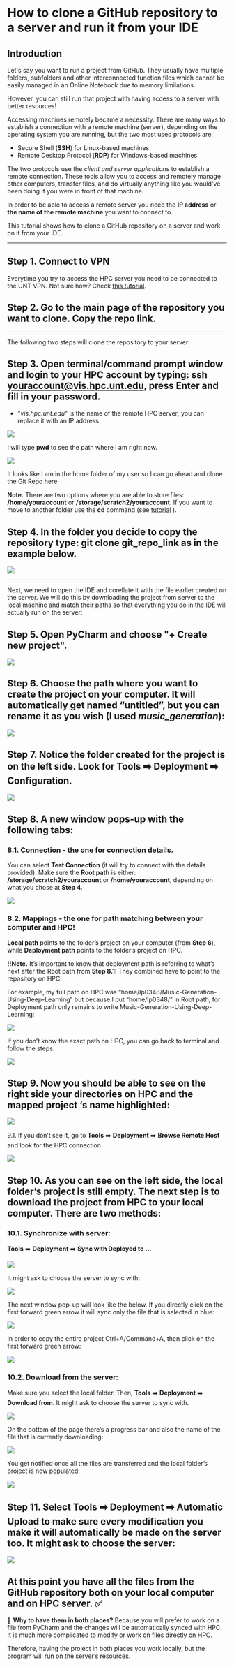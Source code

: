 # How to clone a GitHub repository to a server and run it from your IDE

## Introduction

Let's say you want to run a project from GitHub. They usually have multiple folders, subfolders and other interconnected function files which cannot be easily managed in an Online Notebook due to memory limilations. 

However, you can still run that project with having access to a server with better resources! 

Accessing machines remotely became a necessity. There are many ways to establish a connection with a remote machine (server), depending on the operating system you are running, but the two most used protocols are:
  - Secure Shell (**SSH**) for Linux-based machines
  - Remote Desktop Protocol (**RDP**) for Windows-based machines
  
The two protocols use the _client and server applications_ to establish a remote connection. These tools allow you to access and remotely manage other computers, transfer files, and do virtually anything like you would've been doing if you were in front of that machine.

In order to be able to access a remote server you need the **IP address** or **the name of the remote machine** you want to connect to.

This tutorial shows how to clone a GitHub repository on a server and work on it from your IDE.  

-------------------------------

## **Step 1.** Connect to VPN 
Everytime you try to access the HPC server you need to be connected to the UNT VPN. Not sure how? Check [this tutorial](https://itservices.cas.unt.edu/services/accounts-servers/articles/cisco-anyconnect-mobility-client-vpn).

## **Step 2.** Go to the main page of the repository you want to clone. Copy the repo link. 

-------------------

The following two steps will clone the repository to your server:

## **Step 3.** Open terminal/command prompt window and login to your HPC account by typing: **ssh youraccount@vis.hpc.unt.edu**, press Enter and fill in your password.

- "_vis.hpc.unt.edu_" is the name of the remote HPC server; you can replace it with an IP address. 

![](https://github.com/laviniaflorentina/Tutorials/blob/master/images/clone1.png)

I will type **pwd** to see the path where I am right now.

![](https://github.com/laviniaflorentina/Tutorials/blob/master/images/clone2.png)

It looks like I am in the home folder of my user so I can go ahead and clone the Git Repo here. 

**Note.** There are two options where you are able to store files: **/home/youraccount** or **/storage/scratch2/youraccount**. If you want to move to another folder use the **cd** command (see [tutorial](https://www.geeksforgeeks.org/cd-command-in-linux-with-examples/) ).

## **Step 4.** In the folder you decide to copy the repository type: **git clone git_repo_link** as in the example below.

![](https://github.com/laviniaflorentina/Tutorials/blob/master/images/clone3.png)

-------------------

Next, we need to open the IDE and corellate it with the file earlier created on the server. We will do this by downloading the project from server to the local machine and match their paths so that everything you do in the IDE will actually run on the server: 


## **Step 5.** Open PyCharm and choose "**+ Create new project**".

![](https://github.com/laviniaflorentina/Tutorials/blob/master/images/clone4.png)

## **Step 6.** Choose the path where you want to create the project on your computer. It will automatically get named “untitled”, but you can rename it as you wish (I used _music_generation_):

![](https://github.com/laviniaflorentina/Tutorials/blob/master/images/clone5.png)

## **Step 7.** Notice the folder created for the project is on the left side. Look for **Tools** :arrow_right: **Deployment** :arrow_right: **Configuration**.

![](https://github.com/laviniaflorentina/Tutorials/blob/master/images/clone6.png)

## **Step 8.** A new window pops-up with the following tabs:

### 8.1. **Connection** - the one for connection details. 
You can select **Test Connection** (it will try to connect with the details provided). Make sure the **Root path** is either: **/storage/scratch2/youraccount** or **/home/youraccount**, depending on what you chose at **Step 4**.

![](https://github.com/laviniaflorentina/Tutorials/blob/master/images/clone7.png)

### 8.2. **Mappings** - the one for path matching between your computer and HPC! 
**Local path** points to the folder’s project on your computer (from **Step 6**), while **Deployment path** points to the folder’s project on HPC.

**:bangbang:Note.** It’s important to know that deployment path is referring to what’s next after the Root path from **Step 8.1**! They combined have to point to the repository on HPC! 

For example, my full path on HPC was “home/lp0348/Music-Generation-Using-Deep-Learning” but because I put “home/lp0348/” in Root path, for Deployment path only remains to write Music-Generation-Using-Deep-Learning:

![](https://github.com/laviniaflorentina/Tutorials/blob/master/images/clone8.png)

If you don’t know the exact path on HPC, you can go back to terminal and follow the steps:

![](https://github.com/laviniaflorentina/Tutorials/blob/master/images/clone9.png)

## **Step 9.** Now you should be able to see on the right side your directories on HPC and the mapped project ‘s name highlighted:

![](https://github.com/laviniaflorentina/Tutorials/blob/master/images/clone10.png)

9.1. If you don’t see it, go to **Tools** :arrow_right: **Deployment** :arrow_right: **Browse Remote Host** and look for the HPC connection.

![](https://github.com/laviniaflorentina/Tutorials/blob/master/images/clone11.png)

## **Step 10.** As you can see on the left side, the local folder’s project is still empty. The next step is to download the project from HPC to your local computer. There are two methods:

### 10.1. Synchronize with server: 
**Tools** :arrow_right: **Deployment** :arrow_right: **Sync with Deployed to …**

![](https://github.com/laviniaflorentina/Tutorials/blob/master/images/clone12.png)

It might ask to choose the server to sync with:

![](https://github.com/laviniaflorentina/Tutorials/blob/master/images/clone13.png)

The next window pop-up will look like the below. If you directly click on the first forward green arrow it will sync only the file that is selected in blue:

![](https://github.com/laviniaflorentina/Tutorials/blob/master/images/clone14.png)

In order to copy the entire project Ctrl+A/Command+A, then click on the first forward green arrow:

![](https://github.com/laviniaflorentina/Tutorials/blob/master/images/clone15.png)

### 10.2. Download from the server:

Make sure you select the local folder. Then, **Tools** :arrow_right: **Deployment** :arrow_right: **Download from**. It might ask to choose the server to sync with.

![](https://github.com/laviniaflorentina/Tutorials/blob/master/images/clone16.png)

On the bottom of the page there’s a progress bar and also the name of the file that is currently downloading: 

![](https://github.com/laviniaflorentina/Tutorials/blob/master/images/clone17.png)

You get notified once all the files are transferred and the local folder’s project is now populated:

![](https://github.com/laviniaflorentina/Tutorials/blob/master/images/clone18.png)

## **Step 11.** Select **Tools** :arrow_right: **Deployment** :arrow_right: **Automatic Upload** to make sure every modification you make it will automatically be made on the server too. It might ask to choose the server:

![](https://github.com/laviniaflorentina/Tutorials/blob/master/images/clone19.png)

## At this point you have all the files from the GitHub repository both on your local computer and on HPC server. :white_check_mark:

:thought_balloon: **Why to have them in both places?** Because you will prefer to work on a file from PyCharm and the changes will be automatically synced with HPC. It is much more complicated to modify or work on files directly on HPC. 

Therefore, having the project in both places you work locally, but the program will run on the server’s resources.









